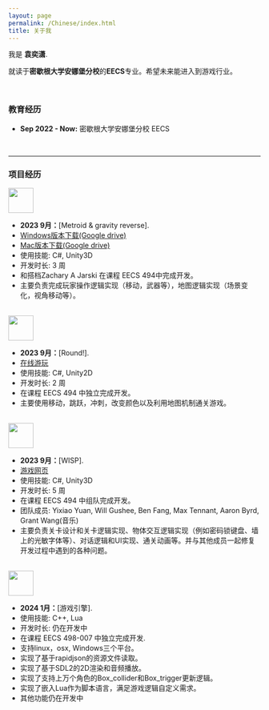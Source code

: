 ```yaml
---
layout: page
permalink: /Chinese/index.html
title: 关于我
---
```


我是 **袁奕潇**.

就读于**密歇根大学安娜堡分校**的**EECS**专业。希望未来能进入到游戏行业。

<br>

### 教育经历

- **Sep 2022 - Now:** 密歇根大学安娜堡分校 EECS

<br>

---

### 项目经历

<div>
<img src="https://yyixiao.github.io/Metroid.jpg" class="floatpic" width="50" height="50">
</div>

- **2023 9月：**[Metroid & gravity reverse]. 
- [Windows版本下载(Google drive)](https://drive.google.com/file/d/1M_FjHWAHDC-IM2SBmWliJPUZBt_fElNM/view?usp=sharing)
- [Mac版本下载(Google drive)](https://drive.google.com/file/d/1UOoOnVwDtCl5RHGxr_SBhAnq4rX6plgA/view?usp=sharing)
- 使用技能: C#, Unity3D
- 开发时长: 3 周
- 和搭档Zachary A Jarski 在课程 EECS 494中完成开发。
- 主要负责完成玩家操作逻辑实现（移动，武器等），地图逻辑实现（场景变化，视角移动等）。 

<br>

<div>
<img src="https://yyixiao.github.io/round.jpg" class="floatpic" width="50" height="50">
</div>

- **2023 9月：**[Round!]. 
- [在线游玩](https://yyixiao.itch.io/round)
- 使用技能: C#, Unity2D
- 开发时长: 2 周
- 在课程 EECS 494 中独立完成开发。
- 主要使用移动，跳跃，冲刺，改变颜色以及利用地图机制通关游戏。

<br>

<div>
<img src="https://yyixiao.github.io/Wisp.jpg" class="floatpic" width="50" height="50">
</div>

- **2023 9月：**[WISP]. 
- [游戏网页](https://ajbyrd.itch.io/wisp)
- 使用技能: C#, Unity3D
- 开发时长: 5 周
- 在课程 EECS 494 中组队完成开发。
- 团队成员: Yixiao Yuan, Will Gushee, Ben Fang, Max Tennant, Aaron Byrd, Grant Wang(音乐)
- 主要负责关卡设计和关卡逻辑实现、物体交互逻辑实现（例如密码锁键盘、墙上的光敏字体等）、对话逻辑和UI实现、通关动画等。并与其他成员一起修复开发过程中遇到的各种问题。

<br>

<div>
<img src="https://yyixiao.github.io/GameEngine.jpg" class="floatpic" width="50" height="50">
</div>

- **2024 1月：**[游戏引擎]. 
- 使用技能: C++, Lua
- 开发时长: 仍在开发中
- 在课程 EECS 498-007 中独立完成开发. 
- 支持linux，osx, Windows三个平台。
- 实现了基于rapidjson的资源文件读取。
- 实现了基于SDL2的2D渲染和音频播放。
- 实现了支持上万个角色的Box_collider和Box_trigger更新逻辑。
- 实现了嵌入Lua作为脚本语言，满足游戏逻辑自定义需求。
- 其他功能仍在开发中
